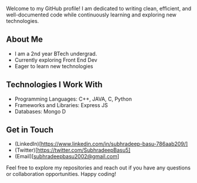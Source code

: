 Welcome to my GitHub profile! I am dedicated to writing clean, efficient, and well-documented code while continuously learning and exploring new technologies.

## About Me

- I am a 2nd year BTech undergrad. 
- Currently exploring Front End Dev
- Eager to learn new technologies

## Technologies I Work With

- Programming Languages: C++, JAVA, C, Python
- Frameworks and Libraries: Express JS
- Databases: Mongo D

## Get in Touch

- (LinkedIn)[https://www.linkedin.com/in/subhradeep-basu-786aab209/]
- (Twitter)[https://twitter.com/SubhradeepBasu5]
- (Email)[subhradeepbasu2002@gmail.com]

Feel free to explore my repositories and reach out if you have any questions or collaboration opportunities. Happy coding!
